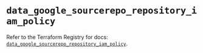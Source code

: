 # `data_google_sourcerepo_repository_iam_policy`

Refer to the Terraform Registry for docs: [`data_google_sourcerepo_repository_iam_policy`](https://registry.terraform.io/providers/hashicorp/google-beta/6.38.0/docs/data-sources/google_sourcerepo_repository_iam_policy).
